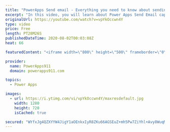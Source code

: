 ```yaml
---
title: "PowerApps Send email - Everything you need to know about sending mail via Outlook and Power Apps"
excerpt: "In this video, you will learn about Power Apps Send Email capabilities. We explore Microsoft365Outlook connector and how to set the To, Cc, Bcc, From, Attachments, Importance, html body, and more. So much fun with email.  Concat function for combining email address and making tables https://www.youtube.com/watch?v=AnERfGIE8gw"
originalUrl: https://youtube.com/watch?v=vpYkOccwn4Y
type: video
price: Free
length: PT28M26S
publishedDateTime: 2020-08-02T00:03:08Z
heat: 66

featuredContent: "<iframe width=\"800\" height=\"500\" frameborder=\"0\" src=\"https://www.youtube.com/embed/vpYkOccwn4Y\" allow=\"accelerometer; autoplay; encrypted-media; gyroscope; picture-in-picture\" allowfullscreen></iframe>"

provider:
  name: PowerApps911
  domain: powerapps911.com

topics:
  - Power Apps

images:
  - url: https://i.ytimg.com/vi/vpYkOccwn4Y/maxresdefault.jpg
    width: 1280
    height: 720
    isCached: true

secured: "WYfxJg4QZXYYW4JigY1aOEnkxIyR8ZKu66AGSEuZ+mh5Pw7ZiYhl+Avy8WuqMVt2uyE1lgFj2dpEZjIgzOhLh7PMsGux6A4EwrFR0piSzFt78NbHLbzrfBMkQFM2XN0Y6xa8vQaNGMkwHsNwAfMqR/gzw54Sc+LA0kv4IJDn8KpwBcd64ckmhCnjYDHfY7jX0VtK7/mDT1SemZcF0JFXfhwvMTXp3pUNmaBp+dDC49O1hxae+WK2+8YmAmtvfXlo/c1RaSHVuSJlnYMNmUSkwP1xnCESUmVtO3W2APIl4q8w2nF48aOeIJzd7QbXRYwX/NCgyUVQ/8mQCAvIAEnfyEWCJksPp1WN2d0DPeW5sH7a/8x85q09r+DbC/7vCXI8KZMB6Vto6XTVUlw9r93FCNRJlVW2v7fKVlrogDHP2SI=;0wC0A8FxpkI1iqPs1JsFGQ=="
---
```


